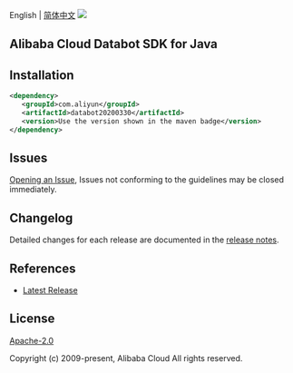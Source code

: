 English | [简体中文](README-CN.md)
![](https://aliyunsdk-pages.alicdn.com/icons/AlibabaCloud.svg)

## Alibaba Cloud Databot SDK for Java

## Installation

```xml
<dependency>
   <groupId>com.aliyun</groupId>
   <artifactId>databot20200330</artifactId>
   <version>Use the version shown in the maven badge</version>
</dependency>
```

## Issues
[Opening an Issue](https://github.com/aliyun/alibabacloud-sdk/issues/new), Issues not conforming to the guidelines may be closed immediately.

## Changelog
Detailed changes for each release are documented in the [release notes](./ChangeLog.txt).

## References
* [Latest Release](https://github.com/aliyun/alibabacloud-sdk/tree/master/java)

## License
[Apache-2.0](http://www.apache.org/licenses/LICENSE-2.0)

Copyright (c) 2009-present, Alibaba Cloud All rights reserved.